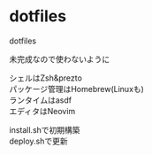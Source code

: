 # dotfiles
dotfiles  

未完成なので使わないように  


シェルはZsh&prezto  
パッケージ管理はHomebrew(Linuxも)  
ランタイムはasdf  
エディタはNeovim  

install.shで初期構築  
deploy.shで更新  
